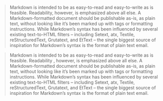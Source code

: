 ﻿
> Markdown is intended to be as easy-to-read and easy-to-write as is feasible.
> Readability, however, is emphasized above all else. A Markdown-formatted document should be publishable
> as-is, as plain text, without looking like it’s been marked up with tags or formatting instructions. While
> Markdown’s syntax has been influenced by several existing text-to-HTML filters – including Setext, atx,
> Textile, reStructuredText, Grutatext, and EtText – the single biggest source of inspiration for Markdown’s
> syntax is the format of plain text email.

>Markdown is intended to be as easy-to-read and easy-to-write as is feasible.
Readability , however, is emphasized above all else. A Markdown-formatted document should be publishable
as-is, as plain text, without looking like it’s been marked up with tags or formatting instructions. While
Markdown’s syntax has been influenced by several existing text-to-HTML filters – including Setext, atx,
Textile, reStructuredText, Grutatext, and EtText – the single biggest source of inspiration for Markdown’s
syntax is the format of plain text email.

